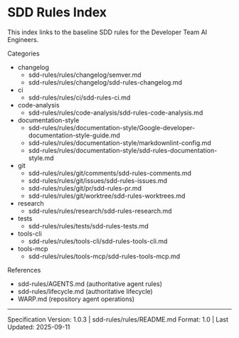 # SDD Rules Index

This index links to the baseline SDD rules for the Developer Team AI Engineers.

Categories

- changelog
  - sdd-rules/rules/changelog/semver.md
  - sdd-rules/rules/changelog/sdd-rules-changelog.md
- ci
  - sdd-rules/rules/ci/sdd-rules-ci.md
- code-analysis
  - sdd-rules/rules/code-analysis/sdd-rules-code-analysis.md
- documentation-style
  - sdd-rules/rules/documentation-style/Google-developer-documentation-style-guide.md
  - sdd-rules/rules/documentation-style/markdownlint-config.md
  - sdd-rules/rules/documentation-style/sdd-rules-documentation-style.md
- git
  - sdd-rules/rules/git/comments/sdd-rules-comments.md
  - sdd-rules/rules/git/issues/sdd-rules-issues.md
  - sdd-rules/rules/git/pr/sdd-rules-pr.md
  - sdd-rules/rules/git/worktree/sdd-rules-worktrees.md
- research
  - sdd-rules/rules/research/sdd-rules-research.md
- tests
  - sdd-rules/rules/tests/sdd-rules-tests.md
- tools-cli
  - sdd-rules/rules/tools-cli/sdd-rules-tools-cli.md
- tools-mcp
  - sdd-rules/rules/tools-mcp/sdd-rules-tools-mcp.md

References

- sdd-rules/AGENTS.md (authoritative agent rules)
- sdd-rules/lifecycle.md (authoritative lifecycle)
- WARP.md (repository agent operations)

---

Specification Version: 1.0.3 | sdd-rules/rules/README.md Format: 1.0 | Last Updated: 2025-09-11
